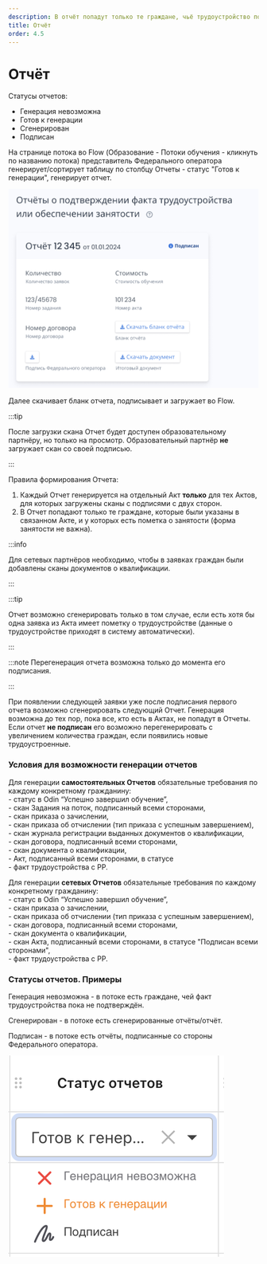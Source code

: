 ```yaml
---
description: В отчёт попадут только те граждане, чьё трудоустройство подтверждено на РР
title: Отчёт
order: 4.5
---
```


# Отчёт

Статусы отчетов:

* Генерация невозможна
* Готов к генерации
* Сгенерирован
* Подписан

На странице потока во Flow (Образование - Потоки обучения - кликнуть по названию потока) представитель Федерального оператора генерирует/сортирует таблицу по столбцу Отчеты - статус "Готов к генерации", генерирует отчет.

![](<../.gitbook/assets/image (188).png>)

Далее скачивает бланк отчета, подписывает и загружает во Flow.

:::tip

После загрузки скана Отчет будет доступен образовательному партнёру, но только на просмотр. Образовательный партнёр **не** загружает скан со своей подписью.

:::

Правила формирования Отчета:

1. Каждый Отчет генерируется на отдельный Акт **только** для тех Актов, для которых загружены сканы с подписями с двух сторон.
2. В Отчет попадают только те граждане, которые были указаны в связанном Акте, и у которых есть пометка о занятости (форма занятости не важна).

:::info

Для сетевых партнёров  необходимо, чтобы в заявках граждан были добавлены сканы документов о квалификации.

:::

:::tip

Отчет возможно сгенерировать только в том случае, если есть хотя бы одна заявка из Акта имеет пометку о трудоустройстве (данные о трудоустройстве приходят в систему автоматически).

:::

:::note
Перегенерация отчета возможна только до момента его подписания.

:::

При появлении следующей заявки уже после подписания первого отчета возможно сгенерировать следующий Отчет. Генерация возможна до тех пор, пока все, кто есть в Актах, не попадут в Отчеты.  \
Если отчет **не подписан** его возможно перегенерировать  с увеличением количества граждан, если появились новые трудоустроенные.

### Условия для возможности генерации отчетов

Для генерации **самостоятельных Отчетов** обязательные требования по каждому конкретному гражданину:\
\- статус в Odin “Успешно завершил обучение”,\
\- скан Задания на поток, подписанный всеми сторонами,\
\- скан приказа о зачислении,\
\- скан приказа об отчислении (тип приказа с успешным завершением),\
\- скан журнала регистрации выданных документов о квалификации,\
\- скан договора, подписанный всеми сторонами,\
\- скан документа о квалификации,\
\- Акт, подписанный всеми сторонами, в статусе \
\- факт трудоустройства с РР.

Для генерации **сетевых Отчетов** обязательные требования по каждому конкретному гражданину:\
\- статус в Odin “Успешно завершил обучение”,\
\- скан приказа о зачислении,\
\- скан приказа об отчислении (тип приказа с успешным завершением),\
\- скан договора, подписанный всеми сторонами,\
\- скан документа о квалификации,\
\- скан Акта, подписанный всеми сторонами, в статусе "Подписан всеми сторонами",\
\- факт трудоустройства с РР.

### Статусы отчетов. Примеры

Генерация невозможна - в потоке есть граждане, чей факт трудоустройства пока не подтверждён.

Сгенерирован - в потоке есть сгенерированные отчёты/отчёт.

Подписан -  в потоке есть отчёты, подписанные со стороны Федерального оператора.

![](<../.gitbook/assets/image (189).png>)